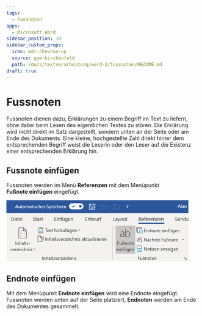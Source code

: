 ```yaml
---
tags:
  - Fussnoten
apps:
  - Microsoft Word
sidebar_position: 10
sidebar_custom_props:
  icon: mdi-chevron-up
  source: gym-kirchenfeld
  path: /docs/textverarbeitung/word-1/fussnoten/README.md
draft: true
---
```


# Fussnoten



Fussnoten dienen dazu, Erklärungen zu einem Begriff im Text zu liefern, ohne dabei beim Lesen des eigentlichen Textes zu stören. Die Erklärung wird nicht direkt im Satz dargestellt, sondern unten an der Seite oder am Ende des Dokuments. Eine kleine, hochgestellte Zahl direkt hinter dem entsprechenden Begriff weist die Leserin oder den Leser auf die Existenz einer entsprechenden Erklärung hin.

## Fussnote einfügen

Fussnoten werden im Menü __Referenzen__ mit dem Menüpunkt __Fußnote&nbsp;einfügen__ eingefügt.

![Fussnote einfügen](./fussnote-einfuegen.png)

## Endnote einfügen

Mit dem Menüpunkt __Endnote&nbsp;einfügen__ wird eine Endnote eingefügt. Fussnoten werden unten auf der Seite platziert, **Endnoten** werden am Ende des Dokumentes gesammelt.
